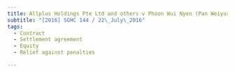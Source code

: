```yaml
---
title: Allplus Holdings Pte Ltd and others v Phoon Wui Nyen (Pan Weiyuan) 
subtitle: "[2016] SGHC 144 / 22\_July\_2016"
tags:
  - Contract
  - Settlement agreement
  - Equity
  - Relief against penalties

---
```


